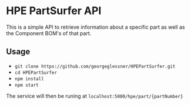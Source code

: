 # HPE PartSurfer API
This is a simple API to retrieve information about a specific part as well as the Component BOM's of that part. 

## Usage

- `git clone https://github.com/georgeglessner/HPEPartSurfer.git`
- `cd HPEPartSurfer`
- `npm install`
- `npm start`

The service will then be runing at `localhost:5000/hpe/part/{partNumber}`
